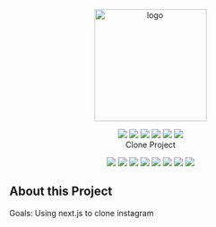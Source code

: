 <div align="center">

  <img src="https://upload.wikimedia.org/wikipedia/commons/5/58/Instagram-Icon.png" alt="logo" width="200" height="auto" />
  
  ![](public/images/readme/N.svg?raw=true)
  ![](public/images/readme/e.svg?raw=true)
  ![](public/images/readme/x.svg?raw=true)
  ![](public/images/readme/t.svg?raw=true)
  ![](public/images/readme/Blank.svg?raw=true)
  ![](public/images/readme/Instagram.svg?raw=true)
  <br>Clone Project
    
  <!-- Badges -->

![](https://img.shields.io/badge/GitHub-181717?style=flat-square&logo=GitHub&logoColor=white)
![](https://img.shields.io/badge/React-61DAFB?style=flat-square&logo=React&logoColor=white)
![](https://img.shields.io/badge/Next.js-000000?style=flat-square&logo=Next.js&logoColor=white)
![](https://img.shields.io/badge/TypeScript-3178C6?style=flat-square&logo=TypeScript&logoColor=white)
![](https://img.shields.io/badge/TailwindCSS-06B6D4?style=flat-square&logo=TailwindCSS&logoColor=white)
![](https://img.shields.io/badge/Eslint-4B32C3?style=flat-square&logo=Eslint&logoColor=white)
![](https://img.shields.io/badge/Prettier-F7B93E?style=flat-square&logo=Prettier&logoColor=white)
![](https://img.shields.io/badge/Firebase-FFCA28?style=flat-square&logo=Firebase&logoColor=white)

</div>

## About this Project

Goals: Using next.js to clone instagram
